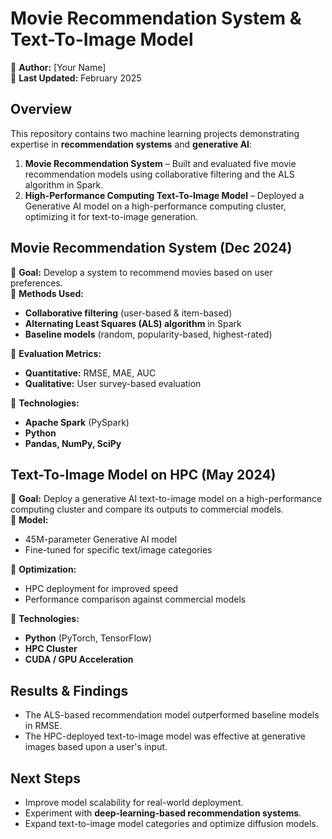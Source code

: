# **Movie Recommendation System & Text-To-Image Model**  
🚀 **Author:** [Your Name]  
📅 **Last Updated:** February 2025  

## **Overview**  
This repository contains two machine learning projects demonstrating expertise in **recommendation systems** and **generative AI**:  

1. **Movie Recommendation System** – Built and evaluated five movie recommendation models using collaborative filtering and the ALS algorithm in Spark.  
2. **High-Performance Computing Text-To-Image Model** – Deployed a Generative AI model on a high-performance computing cluster, optimizing it for text-to-image generation.  

## **Movie Recommendation System (Dec 2024)**  
🔹 **Goal:** Develop a system to recommend movies based on user preferences.  
🔹 **Methods Used:**  
- **Collaborative filtering** (user-based & item-based)  
- **Alternating Least Squares (ALS) algorithm** in Spark  
- **Baseline models** (random, popularity-based, highest-rated)  

🔹 **Evaluation Metrics:**  
- **Quantitative:** RMSE, MAE, AUC  
- **Qualitative:** User survey-based evaluation  

🔹 **Technologies:**  
- **Apache Spark** (PySpark)  
- **Python**  
- **Pandas, NumPy, SciPy**  

## **Text-To-Image Model on HPC (May 2024)**  
🔹 **Goal:** Deploy a generative AI text-to-image model on a high-performance computing cluster and compare its outputs to commercial models.  
🔹 **Model:**  
- 45M-parameter Generative AI model  
- Fine-tuned for specific text/image categories  

🔹 **Optimization:**  
- HPC deployment for improved speed  
- Performance comparison against commercial models  

🔹 **Technologies:**  
- **Python** (PyTorch, TensorFlow)  
- **HPC Cluster**  
- **CUDA / GPU Acceleration**  

## **Results & Findings**  
- The ALS-based recommendation model outperformed baseline models in RMSE.  
- The HPC-deployed text-to-image model was effective at generative images based upon a user's input.

## **Next Steps**  
- Improve model scalability for real-world deployment.  
- Experiment with **deep-learning-based recommendation systems**.  
- Expand text-to-image model categories and optimize diffusion models.   

